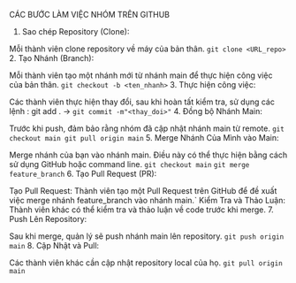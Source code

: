 CÁC BƯỚC LÀM VIỆC NHÓM TRÊN GITHUB

1. Sao chép Repository (Clone):

Mỗi thành viên clone repository về máy của bản thân. `git clone <URL_repo>`
2. Tạo Nhánh (Branch):

Mỗi thành viên tạo một nhánh mới từ nhánh main để thực hiện công việc của bản thân. `git checkout -b <ten_nhanh>`
3. Thực hiện công việc:

Các thành viên thực hiện thay đổi, sau khi hoàn tất kiểm tra, sử dụng các lệnh : git add .  -> `git commit -m"<thay_doi>"`
4. Đồng bộ Nhánh Main:

Trước khi push, đảm bảo rằng nhóm đã cập nhật nhánh main từ remote. `git checkout main git pull origin main`
5. Merge Nhánh Của Mình vào Main:

Merge nhánh của bạn vào nhánh main. Điều này có thể thực hiện bằng cách sử dụng GitHub hoặc command line. `git checkout main` `git merge feature_branch`
6. Tạo Pull Request (PR):

Tạo Pull Request: Thành viên tạo một Pull Request trên GitHub để đề xuất việc merge nhánh feature_branch vào nhánh main.`
Kiểm Tra và Thảo Luận: Thành viên khác có thể kiểm tra và thảo luận về code trước khi merge.
7. Push Lên Repository:

Sau khi merge, quản lý sẽ push nhánh main lên repository. `git push origin main`
8. Cập Nhật và Pull:

Các thành viên khác cần cập nhật repository local của họ. `git pull origin main`